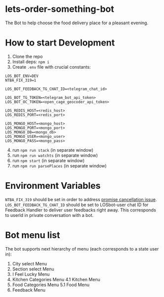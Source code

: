 # lets-order-something-bot
The Bot to help choose the food delivery place for a pleasant evening.

# How to start Development
1. Clone the repo
2. Install deps: `npm i`
3. Create `.env` file with crucial constants:
```
LOS_BOT_ENV=DEV
NTBA_FIX_319=1

LOS_BOT_FEEDBACK_TG_CHAT_ID=<telegram_chat_id>

LOS_BOT_TG_TOKEN=<telegram_bot_api_token>
LOS_BOT_OC_TOKEN=<open_cage_geocoder_api_token>

LOS_REDIS_HOST=<redis_host>
LOS_REDIS_PORT=<redis_port>

LOS_MONGO_HOST=<mongo_host>
LOS_MONGO_PORT=<mongo_port>
LOS_MONGO_DB=<mongo_db>
LOS_MONGO_USER=<mongo_user>
LOS_MONGO_PASS=<mongo_pass>
```
4. run `npm run stack` (in separate window)
5. run `npm run watchts` (in separate window)
6. run `npm start` (in separate window)
7. run `npm run parsePlaces` (in separate window)

# Environment Variables
`NTBA_FIX_319` should be set in order to address [promise cancellation issue](https://github.com/yagop/node-telegram-bot-api/issues/319#issuecomment-324963294).
`LOS_BOT_FEEDBACK_TG_CHAT_ID` should be set to LOSbot-user chat ID for Feedback Handler to deliver user feedbacks right away. This corresponds to userId in private conversation with a bot.

# Bot menu list
The bot supports next hierarchy of menu (each corresponds to a state user in):
1. City select Menu
2. Section select Menu
3. I Feel Lucky Menu
4. Kitchen Categories Menu
4.1 Kitchen Menu
5. Food Categories Menu
5.1 Food Menu
6. Feedback Menu
